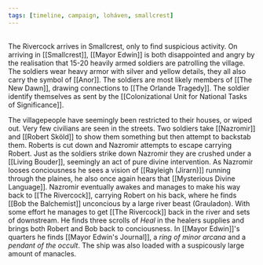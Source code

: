 ```yaml
---
tags: [timeline, campaign, loháven, smallcrest]
---
```

<span  
class='ob-timelines'  
data-date='1344-01-16'  
data-title='Smallcrest encounter'  
data-class='orange'  
data-img = 'Images/smallcrest.jpg'  
data-type='range'>  
The Rivercock arrives in Smallcrest, only to find suspicious activity.
</span>
On arriving in [[Smallcrest]], [[Mayor Edwin]] is both disappointed and angry by the realisation that 15-20 heavily armed soldiers are patrolling the village. The soldiers wear heavy armor with silver and yellow details, they all also carry the symbol of [[Anor]]. The soldiers are most likely members of [[The New Dawn]], drawing connections to [[The Orlande Tragedy]]. The soldier identify themselves as sent by the [[Colonizational Unit for National Tasks of Significance]]. 

The villagepeople have seemingly been restricted to their houses, or wiped out. Very few civilians are seen in the streets. Two soldiers take [[Nazromir]] and [[Robert Sköld]] to show them something but then attempt to backstab them. Roberts is cut down and Nazromir attempts to escape carrying Robert. Just as the soldiers strike down Nazromir they are crushed under a [[Living Bouder]], seemingly an act of pure divine intervention. As Nazromir looses conciousness he sees a vision of [[Rayleigh (Jirarn)]] running through the plaines, he also once again hears that [[Mysterious Divine Language]]. Nazromir eventually awakes and manages to make his way back to [[The Rivercock]], carrying Robert on his back, where he finds [[Bob the Balchemist]] unconcious by a large river beast (Grauladon). With some effort he manages to get [[The Rivercock]] back in the river and sets of downstream. He finds three scrolls of *Heal* in the healers supplies and brings both Robert and Bob back to conciousness. In [[Mayor Edwin]]'s quarters he finds [[Mayor Edwin's Journal]], a *ring of minor arcana* and a *pendant of the occult*. The ship was also loaded with a suspicously large amount of manacles. 